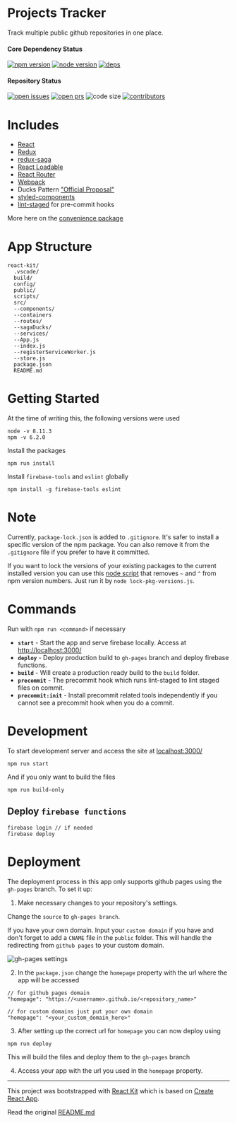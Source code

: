 # Projects Tracker
Track multiple public github repositories in one place.

#### Core Dependency Status

[![npm version][npm-img]][npm-url]
[![node version][node-img]][node-url]
[![deps][deps-img]][deps-url]

#### Repository Status

[![open issues][issues-img]][issues-url]
[![open prs][pr-img]][pr-url]
![code size][code-size-img]
[![contributors][contributor-img]][contributor-url]


# Includes
- [React](https://github.com/facebook/react)
- [Redux](https://github.com/reactjs/redux)
- [redux-saga](https://github.com/redux-saga/redux-saga)
- [React Loadable](https://github.com/jamiebuilds/react-loadable)
- [React Router](https://github.com/ReactTraining/react-router)
- [Webpack](https://github.com/webpack/webpack)
- Ducks Pattern ["Official Proposal"](https://github.com/erikras/ducks-modular-redux)
- [styled-components](https://github.com/styled-components/styled-components)
- [lint-staged](https://github.com/okonet/lint-staged) for pre-commit hooks

More here on the [convenience package](https://github.com/codesandcoffees/react-pkg)

# App Structure
```
react-kit/
  .vscode/
  build/
  config/
  public/
  scripts/
  src/
  --components/
  --containers
  --routes/
  --sagaDucks/
  --services/
  --App.js
  --index.js
  --registerServiceWorker.js
  --store.js
  package.json
  README.md
```

# Getting Started
At the time of writing this, the following versions were used
```
node -v 8.11.3
npm -v 6.2.0
```

Install the packages
```
npm run install
```

Install `firebase-tools` and `eslint` globally

```
npm install -g firebase-tools eslint
```

# Note
Currently, `package-lock.json` is added to `.gitignore`. It's safer to install a specific version of the npm package. You can also remove it from the `.gitignore` file if you prefer to have it committed.

If you want to lock the versions of your existing packages to the current installed version you can use this [node script](https://gist.github.com/iamdevlinph/bacca84cca51af7c5cb060d59eea18b5) that removes `~` and `^` from npm version numbers. Just run it by `node lock-pkg-versions.js`.

# Commands
Run with `npm run <command>` if necessary
* **`start`** - Start the app and serve firebase locally. Access at [http://localhost:3000/](http://localhost:3000/)
* **`deploy`** - Deploy production build to `gh-pages` branch and deploy firebase functions.
* **`build`** - Will create a production ready build to the `build` folder.
* **`precommit`** - The precommit hook which runs lint-staged to lint staged files on commit.
* **`precommit:init`** - Install precommit related tools independently if you cannot see a precommit hook when you do a commit.

# Development
To start development server and access the site at [localhost:3000/](localhost:3000/)
```
npm run start
```

And if you only want to build the files
```
npm run build-only
```

## Deploy `firebase functions`

```
firebase login // if needed
firebase deploy
```

# Deployment
The deployment process in this app only supports github pages using the `gh-pages` branch. To set it up:
1. Make necessary changes to your repository's settings.

Change the `source` to `gh-pages branch`.

If you have your own domain. Input your `custom domain` if you have and don't forget to add a `CNAME` file in the `public` folder. This will handle the redirecting from `github pages` to your custom domain.

![gh-pages settings](https://res.cloudinary.com/dfrhytey3/image/upload/v1522392328/gh-pages_rwrv32.png)

2. In the `package.json` change the `homepage` property with the url where the app will be accessed
```
// for github pages domain
"homepage": "https://<username>.github.io/<repository_name>"

// for custom domains just put your own domain
"homepage": "<your_custom_domain_here>"
```
3. After setting up the correct url for `homepage` you can now deploy using
```
npm run deploy
```
This will build the files and deploy them to the `gh-pages` branch

4. Access your app with the url you used in the `homepage` property.

---

This project was bootstrapped with [React Kit](https://github.com/codesandcoffees/react-kit) which is based on [Create React App](https://github.com/facebookincubator/create-react-app).

Read the original [README.md](/README-orig.md)

<!-- React PKG Details -->
[npm-img]: https://img.shields.io/npm/v/@codes-and-coffees/react-pkg.svg?style=flat-square&maxAge=3600
[npm-url]: https://www.npmjs.com/package/@codes-and-coffees/react-pkg
[node-img]: https://img.shields.io/node/v/@codes-and-coffees/react-pkg.svg?style=flat-square&maxAge=3600
[node-url]: https://nodejs.org/en/
[deps-img]: https://img.shields.io/david/codesandcoffees/react-pkg.svg?style=flat-square&maxAge=3600
[deps-url]: https://david-dm.org/codesandcoffees/react-pkg

<!-- Repo Details -->
[issues-url]: https://github.com/iamdevlinph/projects-tracker/issues
[issues-img]: https://img.shields.io/github/issues/iamdevlinph/projects-tracker.svg?style=flat-square&maxAge=3600
[pr-img]: https://img.shields.io/github/issues-pr/iamdevlinph/projects-tracker.svg?style=flat-square&maxAge=3600
[pr-url]: https://github.com/iamdevlinph/projects-tracker/pulls
[contributor-img]: https://img.shields.io/github/contributors/iamdevlinph/projects-tracker.svg?style=flat-square&maxAge=3600
[contributor-url]: https://github.com/iamdevlinph/projects-tracker/graphs/contributors
[code-size-img]: https://img.shields.io/github/languages/code-size/iamdevlinph/projects-tracker.svg?style=flat-square&maxAge=3600
